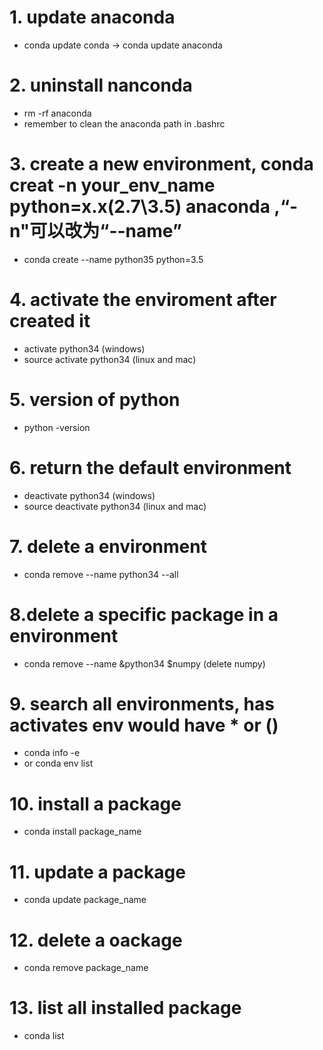 # 1. update anaconda
* conda update conda -> conda update anaconda

# 2. uninstall nanconda
* rm -rf anaconda
* remember to clean the anaconda path in .bashrc

# 3. create a new environment, conda creat -n your_env_name python=x.x(2.7\3.5) anaconda ,“-n"可以改为“--name”
* conda create --name python35 python=3.5

# 4. activate the enviroment after created it
* activate python34 (windows)
* source activate python34 (linux and mac)

# 5. version of python
* python -version

# 6. return the default environment
* deactivate python34 (windows)
* source deactivate python34 (linux and mac)

# 7. delete a environment
* conda remove --name python34 --all

# 8.delete a specific package in a environment
* conda remove --name &python34 $numpy (delete numpy)

# 9. search all environments, has activates env would have * or ()
* conda info -e
* or conda env list

# 10. install a package
* conda install package_name

# 11. update a package
* conda update package_name

# 12. delete a oackage
* conda remove package_name

# 13. list all installed package
* conda list
